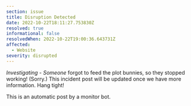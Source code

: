 ```yaml
---
section: issue
title: Disruption Detected
date: 2022-10-22T18:11:27.753830Z
resolved: true
informational: false
resolvedWhen: 2022-10-22T19:00:36.643731Z
affected:
  - Website
severity: disrupted
---
```

*Investigating* - _Someone_ forgot to feed the plot bunnies, so they stopped working! (Sorry.) This incident post will be updated once we have more information. Hang tight!

This is an automatic post by a monitor bot.
        